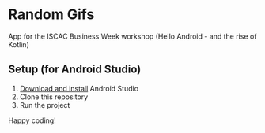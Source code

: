 # Random Gifs

App for the ISCAC Business Week workshop (Hello Android - and the rise of Kotlin)

## Setup (for Android Studio)

1. [Download and install](https://developer.android.com/sdk/installing/index.html?pkg=studio) Android Studio
1. Clone this repository
1. Run the project

Happy coding!